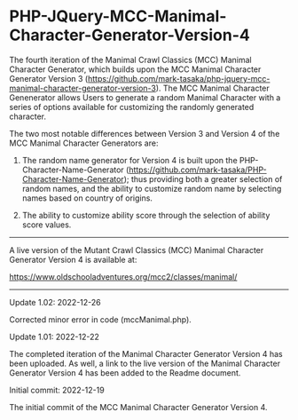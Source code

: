 # PHP-JQuery-MCC-Manimal-Character-Generator-Version-4

The fourth iteration of the Manimal Crawl Classics (MCC) Manimal Character Generator, which builds upon the MCC Manimal Character Generator Version 3 (https://github.com/mark-tasaka/php-jquery-mcc-manimal-character-generator-version-3). The MCC Manimal Character Genenerator allows Users to generate a random Manimal Character with a series of options available for customizing the randomly generated character.

The two most notable differences between Version 3 and Version 4 of the MCC Manimal Character Generators are:

1.    The random name generator for Version 4 is built upon the PHP-Character-Name-Generator (https://github.com/mark-tasaka/PHP-Character-Name-Generator); thus providing both a greater selection of random names, and the ability to customize random name by selecting names based on country of origins.

2.    The ability to customize ability score through the selection of ability score values.

---------------

A live version of the Mutant Crawl Classics (MCC) Manimal Character Generator Version 4 is available at:

https://www.oldschooladventures.org/mcc2/classes/manimal/

-----------

Update 1.02: 2022-12-26

Corrected minor error in code (mccManimal.php).


Update 1.01: 2022-12-22

The completed iteration of the Manimal Character Generator Version 4 has been uploaded. As well, a link to the live version of the Manimal Character Generator Version 4 has been added to the Readme document.


Initial commit: 2022-12-19

The initial commit of the MCC Manimal Character Generator Version 4.
